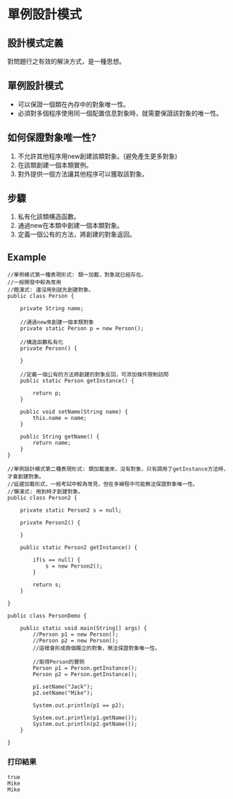 # 單例設計模式

## 設計模式定義
對問題行之有效的解決方式，是一種思想。

## 單例設計模式
- 可以保證一個類在內存中的對象唯一性。
- 必須對多個程序使用同一個配置信息對象時，就需要保證該對象的唯一性。

## 如何保證對象唯一性?
1. 不允許其他程序用new創建該類對象。(避免產生更多對象)
2. 在該類創建一個本類實例。
3. 對外提供一個方法讓其他程序可以獲取該對象。

## 步驟
1. 私有化該類構造函數。
2. 通過new在本類中創建一個本類對象。
3. 定義一個公有的方法，將創建的對象返回。

## Example

```
//單例模式第一種表現形式: 類一加載，對象就已經存在。
//一般開發中較為常用
//餓漢式: 還沒用到就先創建對象。
public class Person {
	
	private String name;
	
	//通過new來創建一個本類對象
	private static Person p = new Person();
	
	//構造函數私有化
	private Person() {
		
	}
	
	//定義一個公有的方法將創建的對象反回，可添加條件限制訪問
	public static Person getInstance() {
		
		return p;
	}
	
	public void setName(String name) {
		this.name = name;
	}
	
	public String getName() {
		return name;
	}
}

//單例設計模式第二種表現形式: 類加載進來，沒有對象，只有調用了getInstance方法時，才會創建對象。
//延遲加載形式，一般考試中較為常見，但在多線程中可能無法保證對象唯一性。
//懶漢式: 用到時才創建對象。
public class Person2 {

    private static Person2 s = null;
    
    private Person2() {
    
    }
    
    public static Person2 getInstance() {
    
        if(s == null) {
            s = new Person2();
        }
        
        return s;
    }

}

public class PersonDemo {

	public static void main(String[] args) {
		//Person p1 = new Person();
		//Person p2 = new Person();
		//這樣會形成兩個獨立的對象，無法保證對象唯一性。
		
		//取得Person的實例
		Person p1 = Person.getInstance();
		Person p2 = Person.getInstance();
		
		p1.setName("Jack");
		p2.setName("Mike");
		
		System.out.println(p1 == p2);
		
		System.out.println(p1.getName());
		System.out.println(p2.getName());
	}

}
```
### 打印結果
```
true
Mike
Mike
```
